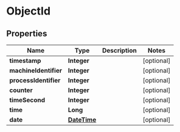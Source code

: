 
# ObjectId

## Properties
Name | Type | Description | Notes
------------ | ------------- | ------------- | -------------
**timestamp** | **Integer** |  |  [optional]
**machineIdentifier** | **Integer** |  |  [optional]
**processIdentifier** | **Integer** |  |  [optional]
**counter** | **Integer** |  |  [optional]
**timeSecond** | **Integer** |  |  [optional]
**time** | **Long** |  |  [optional]
**date** | [**DateTime**](DateTime.md) |  |  [optional]



